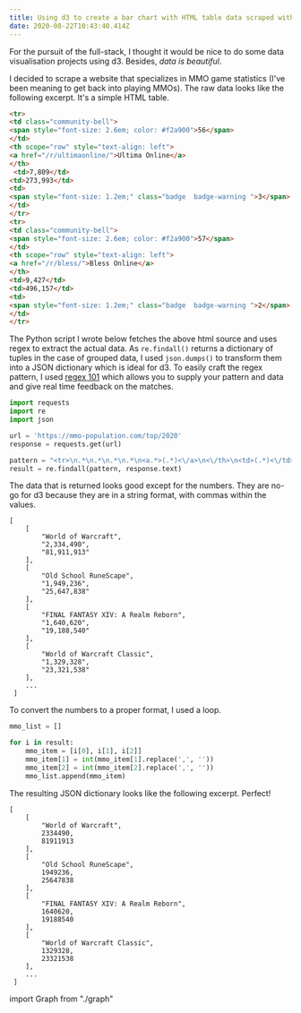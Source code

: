 ```yaml
---
title: Using d3 to create a bar chart with HTML table data scraped with Python
date: 2020-08-22T10:43:40.414Z
---
```

For the pursuit of the full-stack, I thought it would be nice to do some data visualisation projects using d3. Besides, *data is beautiful*. 

I decided to scrape a website that specializes in MMO game statistics (I've been meaning to get back into playing MMOs). The raw data looks like the following excerpt. It's a simple HTML table.

```html
<tr>
<td class="community-bell">
<span style="font-size: 2.6em; color: #f2a900">56</span>
</td>
<th scope="row" style="text-align: left">
<a href="/r/ultimaonline/">Ultima Online</a>
</th>
 <td>7,809</td>
<td>273,993</td>
<td>
<span style="font-size: 1.2em;" class="badge  badge-warning ">3</span>
</td>
</tr>
<tr>
<td class="community-bell">
<span style="font-size: 2.6em; color: #f2a900">57</span>
</td>
<th scope="row" style="text-align: left">
<a href="/r/bless/">Bless Online</a>
</th>
<td>9,427</td>
<td>496,157</td>
<td>
<span style="font-size: 1.2em;" class="badge  badge-warning ">2</span>
</td>
</tr>
```

The Python script I wrote below fetches the above html source and uses regex to extract the actual data. As `re.findall()` returns a dictionary of tuples in the case of grouped data, I used `json.dumps()` to transform them into a JSON dictionary which is ideal for d3. To easily craft the regex pattern, I used [regex 101](https://regex101.com/) which allows you to supply your pattern and data and give real time feedback on the matches. 

```python
import requests
import re
import json

url = 'https://mmo-population.com/top/2020'
response = requests.get(url)

pattern = "<tr>\n.*\n.*\n.*\n.*\n<a.*>(.*)<\/a>\n<\/th>\n<td>(.*)<\/td>\n<td>(.*)<\/td>"
result = re.findall(pattern, response.text)
```

The data that is returned looks good except for the numbers. They are no-go for d3 because they are in a string format, with commas within the values.
```
[
    [
        "World of Warcraft",
        "2,334,490",
        "81,911,913"
    ],
    [
        "Old School RuneScape",
        "1,949,236",
        "25,647,838"
    ],
    [
        "FINAL FANTASY XIV: A Realm Reborn",
        "1,640,620",
        "19,188,540"
    ],
    [
        "World of Warcraft Classic",
        "1,329,328",
        "23,321,538"
    ],
    ...
 ]
```

To convert the numbers to a proper format, I used a loop.
```python
mmo_list = []

for i in result:
    mmo_item = [i[0], i[1], i[2]]
    mmo_item[1] = int(mmo_item[1].replace(',', ''))
    mmo_item[2] = int(mmo_item[2].replace(',', ''))
    mmo_list.append(mmo_item)
```

The resulting JSON dictionary looks like the following excerpt. Perfect!
```
[
    [
        "World of Warcraft",
        2334490,
        81911913
    ],
    [
        "Old School RuneScape",
        1949236,
        25647838
    ],
    [
        "FINAL FANTASY XIV: A Realm Reborn",
        1640620,
        19188540
    ],
    [
        "World of Warcraft Classic",
        1329328,
        23321538
    ],
    ...
 ]
```

import Graph from "./graph"

<Graph />